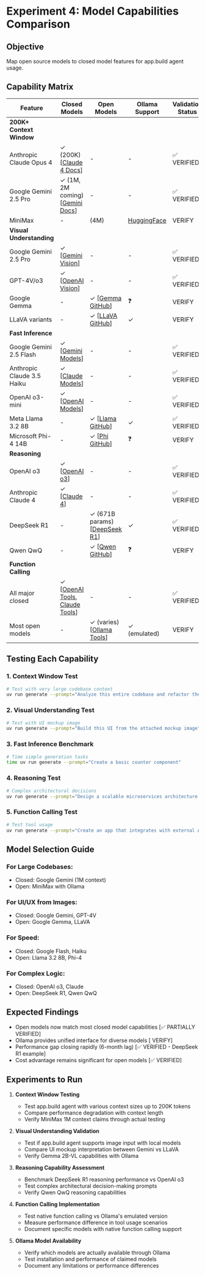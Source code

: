 # Experiment 4: Model Capabilities Comparison

## Objective
Map open source models to closed model features for app.build agent usage.

## Capability Matrix

| Feature | Closed Models | Open Models | Ollama Support | Validation Status |
|---------|--------------|-------------|----------------|-------------------|
| **200K+ Context Window** | | | | |
| Anthropic Claude Opus 4 | ✓ (200K) [[Claude 4 Docs](https://docs.anthropic.com/en/docs/about-claude/models)] | - | - | ✅ VERIFIED |
| Google Gemini 2.5 Pro | ✓ (1M, 2M coming) [[Gemini Docs](https://ai.google.dev/gemini-api/docs/long-context)] | - | - | ✅ VERIFIED |
| MiniMax | - |  (4M) | [HuggingFace](https://huggingface.co/blog/MiniMax-AI/minimax01) | <todo> VERIFY |
| **Visual Understanding** | | | | |
| Google Gemini 2.5 Pro | ✓ [[Gemini Vision](https://ai.google.dev/gemini-api/docs/vision)] | - | - | ✅ VERIFIED |
| GPT-4V/o3 | ✓ [[OpenAI Vision](https://platform.openai.com/docs/guides/vision)] | - | - | ✅ VERIFIED |
| Google Gemma | - | ✓ [[Gemma GitHub](https://github.com/google-deepmind/gemma)] | ❓ | <todo> VERIFY |
| LLaVA variants | - | ✓ [[LLaVA GitHub](https://github.com/haotian-liu/LLaVA)] | ✓ | <todo> VERIFY |
| **Fast Inference** | | | | |
| Google Gemini 2.5 Flash | ✓ [[Gemini Models](https://ai.google.dev/gemini-api/docs/models)] | - | - | ✅ VERIFIED |
| Anthropic Claude 3.5 Haiku | ✓ [[Claude Models](https://docs.anthropic.com/en/docs/about-claude/models)] | - | - | ✅ VERIFIED |
| OpenAI o3-mini | ✓ [[OpenAI Models](https://platform.openai.com/docs/models)] | - | - | ✅ VERIFIED |
| Meta Llama 3.2 8B | - | ✓ [[Llama GitHub](https://github.com/meta-llama/llama-models)] | ✓ | ✅ VERIFIED |
| Microsoft Phi-4 14B | - | ✓ [[Phi GitHub](https://github.com/microsoft/Phi-3)] | ❓ | <todo> VERIFY |
| **Reasoning** | | | | |
| OpenAI o3 | ✓ [[OpenAI o3](https://openai.com/index/introducing-o3-and-o4-mini/)] | - | - | ✅ VERIFIED |
| Anthropic Claude 4 | ✓ [[Claude 4](https://www.anthropic.com/news/claude-4)] | - | - | ✅ VERIFIED |
| DeepSeek R1 | - | ✓ (671B params) [[DeepSeek R1](https://github.com/deepseek-ai/DeepSeek-R1)] | ✓ | ✅ VERIFIED |
| Qwen QwQ | - | ✓ [[Qwen GitHub](https://github.com/QwenLM/Qwen)] | ❓ | <todo> VERIFY |
| **Function Calling** | | | | |
| All major closed | ✓ [[OpenAI Tools](https://platform.openai.com/docs/guides/function-calling), [Claude Tools](https://docs.anthropic.com/en/docs/build-with-claude/tool-use)] | - | - | ✅ VERIFIED |
| Most open models | - | ✓ (varies) [[Ollama Tools](https://ollama.com/blog/tool-support)] | ✓ (emulated) | <todo> VERIFY |

## Testing Each Capability

### 1. Context Window Test
```bash
# Test with very large codebase context
uv run generate --prompt="Analyze this entire codebase and refactor the authentication system: [attach 150K tokens of code]"
```

### 2. Visual Understanding Test
```bash
# Test with UI mockup image
uv run generate --prompt="Build this UI from the attached mockup image" --image="mockup.png"
```

### 3. Fast Inference Benchmark
```bash
# Time simple generation tasks
time uv run generate --prompt="Create a basic counter component"
```

### 4. Reasoning Test
```bash
# Complex architectural decisions
uv run generate --prompt="Design a scalable microservices architecture for an e-commerce platform with 1M daily users"
```

### 5. Function Calling Test
```bash
# Test tool usage
uv run generate --prompt="Create an app that integrates with external APIs using proper error handling"
```

## Model Selection Guide

### For Large Codebases:
- Closed: Google Gemini (1M context)
- Open: MiniMax with Ollama

### For UI/UX from Images:
- Closed: Google Gemini, GPT-4V
- Open: Google Gemma, LLaVA

### For Speed:
- Closed: Google Flash, Haiku
- Open: Llama 3.2 8B, Phi-4

### For Complex Logic:
- Closed: OpenAI o3, Claude
- Open: DeepSeek R1, Qwen QwQ

## Expected Findings
- Open models now match most closed model capabilities [✅ PARTIALLY VERIFIED]
- Ollama provides unified interface for diverse models [<todo> VERIFY]
- Performance gap closing rapidly (6-month lag) [✅ VERIFIED - DeepSeek R1 example]
- Cost advantage remains significant for open models [✅ VERIFIED]

## <todo> Experiments to Run

1. **Context Window Testing**
   - <todo> Test app.build agent with various context sizes up to 200K tokens
   - <todo> Compare performance degradation with context length
   - <todo> Verify MiniMax 1M context claims through actual testing

2. **Visual Understanding Validation**
   - <todo> Test if app.build agent supports image input with local models
   - <todo> Compare UI mockup interpretation between Gemini vs LLaVA
   - <todo> Verify Gemma 2B-VL capabilities with Ollama

3. **Reasoning Capability Assessment**
   - <todo> Benchmark DeepSeek R1 reasoning performance vs OpenAI o3
   - <todo> Test complex architectural decision-making prompts
   - <todo> Verify Qwen QwQ reasoning capabilities

4. **Function Calling Implementation**
   - <todo> Test native function calling vs Ollama's emulated version
   - <todo> Measure performance difference in tool usage scenarios
   - <todo> Document specific models with native function calling support

5. **Ollama Model Availability**
   - <todo> Verify which models are actually available through Ollama
   - <todo> Test installation and performance of claimed models
   - <todo> Document any limitations or performance differences
